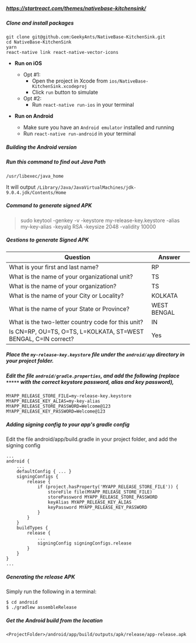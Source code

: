 
##### https://startreact.com/themes/nativebase-kitchensink/

##### Clone and install packages

```
git clone git@github.com:GeekyAnts/NativeBase-KitchenSink.git
cd NativeBase-KitchenSink
yarn
react-native link react-native-vector-icons
```

*	**Run on iOS**
	*	Opt #1:
		*	Open the project in Xcode from `ios/NativeBase-KitchenSink.xcodeproj`
		*	Click `run` button to simulate
	*	Opt #2:
		*	Run `react-native run-ios` in your terminal


*	**Run on Android**
	*	Make sure you have an `Android emulator` installed and running
	*	Run `react-native run-android` in your terminal
  
##### Building the Android version

##### Run this command to find out Java Path
```
/usr/libexec/java_home
```

It will output `/Library/Java/JavaVirtualMachines/jdk-9.0.4.jdk/Contents/Home`

##### Command to generate signed APK 

> sudo keytool -genkey -v -keystore my-release-key.keystore -alias my-key-alias -keyalg RSA -keysize 2048 -validity 10000


##### Qestions to generate Signed APK

| Question                                                        | Answer      |
|-----------------------------------------------------------------|-------------|
| What is your first and last name?                               | RP          |
| What is the name of your organizational unit?                   | TS          |
| What is the name of your organization?                          | TS          |
| What is the name of your City or Locality?                      | KOLKATA     |
| What is the name of your State or Province?                     | WEST BENGAL |
| What is the two-letter country code for this unit?              | IN          |
| Is CN=RP, OU=TS, O=TS, L=KOLKATA, ST=WEST BENGAL, C=IN correct? | Yes         |


##### Place the `my-release-key.keystore` file under the `android/app` directory in your project folder.

##### Edit the file `android/gradle.properties`, and add the following (replace `*****` with the correct keystore password, alias and key password),

```
MYAPP_RELEASE_STORE_FILE=my-release-key.keystore
MYAPP_RELEASE_KEY_ALIAS=my-key-alias
MYAPP_RELEASE_STORE_PASSWORD=Welcome@123
MYAPP_RELEASE_KEY_PASSWORD=Welcome@123
```

##### Adding signing config to your app's gradle config

Edit the file android/app/build.gradle in your project folder, and add the signing config

```
...
android {
    ...
    defaultConfig { ... }
    signingConfigs {
        release {
            if (project.hasProperty('MYAPP_RELEASE_STORE_FILE')) {
                storeFile file(MYAPP_RELEASE_STORE_FILE)
                storePassword MYAPP_RELEASE_STORE_PASSWORD
                keyAlias MYAPP_RELEASE_KEY_ALIAS
                keyPassword MYAPP_RELEASE_KEY_PASSWORD
            }
        }
    }
    buildTypes {
        release {
            ...
            signingConfig signingConfigs.release
        }
    }
}
...
```

##### Generating the release APK

Simply run the following in a terminal:

```
$ cd android
$ ./gradlew assembleRelease
```

##### Get the Android build from the location 
```
<ProjectFolder>/android/app/build/outputs/apk/release/app-release.apk
```











